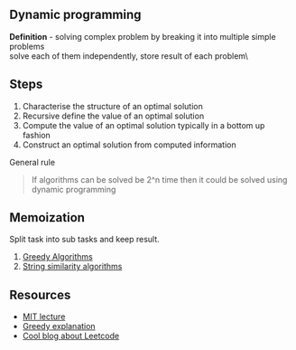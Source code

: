 ## Dynamic programming
**Definition** - solving complex problem by breaking it into multiple simple problems\
solve each of them independently, store result of each problem\

## Steps
1. Characterise the structure of an optimal solution
2. Recursive define the value of an optimal solution
3. Compute the value of an optimal solution typically in a bottom up fashion
4. Construct an optimal solution from computed information

General rule
> If algorithms can be solved be 2^n time
> then it could be solved using dynamic programming

## Memoization
Split task into sub tasks and keep result.


1. [Greedy Algorithms](Greedy)
2. [String similarity algorithms](Strings)

## Resources
 - [MIT lecture](https://people.eecs.berkeley.edu/~vazirani/algorithms/chap6.pdf)
 - [Greedy explanation](https://web.stanford.edu/class/archive/cs/cs161/cs161.1138/handouts/120%20Guide%20to%20Greedy%20Algorithms.pdf)
 - [Cool blog about Leetcode](https://medium.com/@liyin2015)



